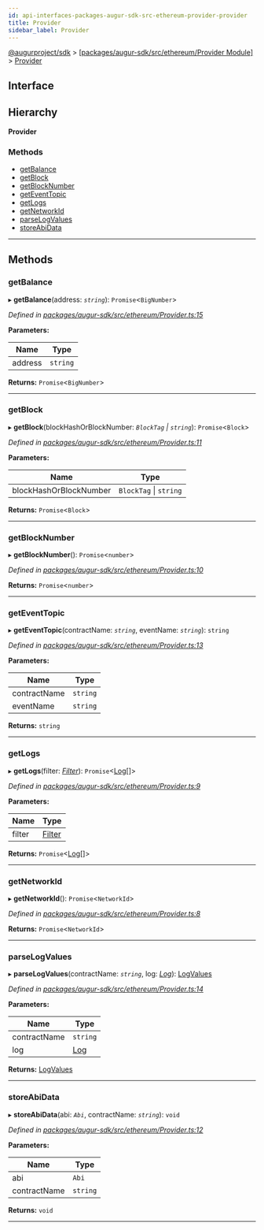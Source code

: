 ```yaml
---
id: api-interfaces-packages-augur-sdk-src-ethereum-provider-provider
title: Provider
sidebar_label: Provider
---
```


[@augurproject/sdk](api-readme.md) > [[packages/augur-sdk/src/ethereum/Provider Module]](api-modules-packages-augur-sdk-src-ethereum-provider-module.md) > [Provider](api-interfaces-packages-augur-sdk-src-ethereum-provider-provider.md)

## Interface

## Hierarchy

**Provider**

### Methods

* [getBalance](api-interfaces-packages-augur-sdk-src-ethereum-provider-provider.md#getbalance)
* [getBlock](api-interfaces-packages-augur-sdk-src-ethereum-provider-provider.md#getblock)
* [getBlockNumber](api-interfaces-packages-augur-sdk-src-ethereum-provider-provider.md#getblocknumber)
* [getEventTopic](api-interfaces-packages-augur-sdk-src-ethereum-provider-provider.md#geteventtopic)
* [getLogs](api-interfaces-packages-augur-sdk-src-ethereum-provider-provider.md#getlogs)
* [getNetworkId](api-interfaces-packages-augur-sdk-src-ethereum-provider-provider.md#getnetworkid)
* [parseLogValues](api-interfaces-packages-augur-sdk-src-ethereum-provider-provider.md#parselogvalues)
* [storeAbiData](api-interfaces-packages-augur-sdk-src-ethereum-provider-provider.md#storeabidata)

---

## Methods

<a id="getbalance"></a>

###  getBalance

▸ **getBalance**(address: *`string`*): `Promise`<`BigNumber`>

*Defined in [packages/augur-sdk/src/ethereum/Provider.ts:15](https://github.com/AugurProject/augur/blob/a689f5d0f9/packages/augur-sdk/src/ethereum/Provider.ts#L15)*

**Parameters:**

| Name | Type |
| ------ | ------ |
| address | `string` |

**Returns:** `Promise`<`BigNumber`>

___
<a id="getblock"></a>

###  getBlock

▸ **getBlock**(blockHashOrBlockNumber: *`BlockTag` \| `string`*): `Promise`<`Block`>

*Defined in [packages/augur-sdk/src/ethereum/Provider.ts:11](https://github.com/AugurProject/augur/blob/a689f5d0f9/packages/augur-sdk/src/ethereum/Provider.ts#L11)*

**Parameters:**

| Name | Type |
| ------ | ------ |
| blockHashOrBlockNumber | `BlockTag` \| `string` |

**Returns:** `Promise`<`Block`>

___
<a id="getblocknumber"></a>

###  getBlockNumber

▸ **getBlockNumber**(): `Promise`<`number`>

*Defined in [packages/augur-sdk/src/ethereum/Provider.ts:10](https://github.com/AugurProject/augur/blob/a689f5d0f9/packages/augur-sdk/src/ethereum/Provider.ts#L10)*

**Returns:** `Promise`<`number`>

___
<a id="geteventtopic"></a>

###  getEventTopic

▸ **getEventTopic**(contractName: *`string`*, eventName: *`string`*): `string`

*Defined in [packages/augur-sdk/src/ethereum/Provider.ts:13](https://github.com/AugurProject/augur/blob/a689f5d0f9/packages/augur-sdk/src/ethereum/Provider.ts#L13)*

**Parameters:**

| Name | Type |
| ------ | ------ |
| contractName | `string` |
| eventName | `string` |

**Returns:** `string`

___
<a id="getlogs"></a>

###  getLogs

▸ **getLogs**(filter: *[Filter](api-interfaces-node-modules--augurproject-types-types-logs-filter.md)*): `Promise`<[Log](api-interfaces-node-modules--augurproject-types-types-logs-log.md)[]>

*Defined in [packages/augur-sdk/src/ethereum/Provider.ts:9](https://github.com/AugurProject/augur/blob/a689f5d0f9/packages/augur-sdk/src/ethereum/Provider.ts#L9)*

**Parameters:**

| Name | Type |
| ------ | ------ |
| filter | [Filter](api-interfaces-node-modules--augurproject-types-types-logs-filter.md) |

**Returns:** `Promise`<[Log](api-interfaces-node-modules--augurproject-types-types-logs-log.md)[]>

___
<a id="getnetworkid"></a>

###  getNetworkId

▸ **getNetworkId**(): `Promise`<`NetworkId`>

*Defined in [packages/augur-sdk/src/ethereum/Provider.ts:8](https://github.com/AugurProject/augur/blob/a689f5d0f9/packages/augur-sdk/src/ethereum/Provider.ts#L8)*

**Returns:** `Promise`<`NetworkId`>

___
<a id="parselogvalues"></a>

###  parseLogValues

▸ **parseLogValues**(contractName: *`string`*, log: *[Log](api-interfaces-node-modules--augurproject-types-types-logs-log.md)*): [LogValues](api-interfaces-node-modules--augurproject-types-types-logs-logvalues.md)

*Defined in [packages/augur-sdk/src/ethereum/Provider.ts:14](https://github.com/AugurProject/augur/blob/a689f5d0f9/packages/augur-sdk/src/ethereum/Provider.ts#L14)*

**Parameters:**

| Name | Type |
| ------ | ------ |
| contractName | `string` |
| log | [Log](api-interfaces-node-modules--augurproject-types-types-logs-log.md) |

**Returns:** [LogValues](api-interfaces-node-modules--augurproject-types-types-logs-logvalues.md)

___
<a id="storeabidata"></a>

###  storeAbiData

▸ **storeAbiData**(abi: *`Abi`*, contractName: *`string`*): `void`

*Defined in [packages/augur-sdk/src/ethereum/Provider.ts:12](https://github.com/AugurProject/augur/blob/a689f5d0f9/packages/augur-sdk/src/ethereum/Provider.ts#L12)*

**Parameters:**

| Name | Type |
| ------ | ------ |
| abi | `Abi` |
| contractName | `string` |

**Returns:** `void`

___


